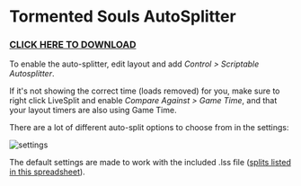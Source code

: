 # Tormented Souls AutoSplitter

### [CLICK HERE TO DOWNLOAD](https://github.com/miraclewhips/tormented-souls-autosplitter/archive/refs/tags/v1.1.2.zip)

To enable the auto-splitter, edit layout and add *Control > Scriptable Autosplitter*.

If it's not showing the correct time (loads removed) for you, make sure to right click LiveSplit and enable *Compare Against > Game Time*, and that your layout timers are also using Game Time.

There are a lot of different auto-split options to choose from in the settings:

![settings](https://i.imgur.com/Jp0Ppmn.png)

The default settings are made to work with the included .lss file ([splits listed in this spreadsheet](https://docs.google.com/spreadsheets/d/1yQqTLATWy2rzE9uD2rtapApFun8kYbugSKjQQ2Q9jRA/edit?usp=sharing)).
